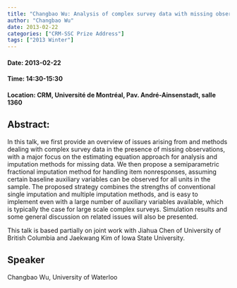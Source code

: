 ```yaml
---
title: "Changbao Wu: Analysis of complex survey data with missing observations"
author: "Changbao Wu"
date: 2013-02-22
categories: ["CRM-SSC Prize Address"]
tags: ["2013 Winter"]
---
```


#### Date: 2013-02-22
#### Time: 14:30-15:30
#### Location: CRM, Université de Montréal, Pav. André-Ainsenstadt, salle 1360

## Abstract:

	
In this talk, we first provide an overview of issues arising from and methods dealing with complex survey data in the presence of missing observations, with a major focus on the estimating equation approach for analysis and imputation methods for missing data. We then propose a semiparametric fractional imputation method for handling item nonresponses, assuming certain baseline auxiliary variables can be observed for all units in the sample. The proposed strategy combines the strengths of conventional single imputation and multiple imputation methods, and is easy to implement even with a large number of auxiliary variables available, which is typically the case for large scale complex surveys. Simulation results and some general discussion on related issues will also be presented.

This talk is based partially on joint work with Jiahua Chen of University of British Columbia and Jaekwang Kim of Iowa State University.



## Speaker

Changbao Wu, University of Waterloo
